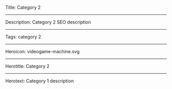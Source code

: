 Title: Category 2

----

Description: Category 2 SEO description

----

Tags: category 2

----

Heroicon: videogame-machine.svg

----

Herotitle: Category 2

----

Herotext: Category 1 description
